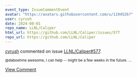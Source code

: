 ```yaml
---
event_type: IssueCommentEvent
avatar: "https://avatars.githubusercontent.com/u/1194526?"
user: cyrush
date: 2024-08-01
repo_name: LLNL/Caliper
html_url: https://github.com/LLNL/Caliper/issues/577
repo_url: https://github.com/LLNL/Caliper
---
```


<a href='https://github.com/cyrush' target='_blank'>cyrush</a> commented on issue <a href='https://github.com/LLNL/Caliper/issues/577' target='_blank'>LLNL/Caliper#577</a>.

<small>@daboehme  awesome, I can help -- might be a few weeks in the future. ...</small>

<a href='https://github.com/LLNL/Caliper/issues/577' target='_blank'>View Comment</a>